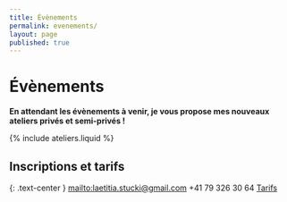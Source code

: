 ```yaml
---
title: Évènements
permalink: evenements/
layout: page
published: true
---
```


# Évènements

**En attendant les évènements à venir, je vous propose mes nouveaux ateliers privés et semi-privés !**

{% include ateliers.liquid %}

## Inscriptions et tarifs

{: .text-center }
<mailto:laetitia.stucki@gmail.com>
<i class="fa fa-mobile"></i> +41 79 326 30 64
[Tarifs](http://laetitia-stucki.ch/tarifs/)